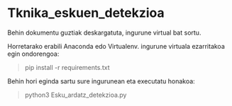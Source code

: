# Tknika_eskuen_detekzioa

Behin dokumentu guztiak deskargatuta, ingurune virtual bat sortu. 

Horretarako erabili Anaconda edo Virtualenv. ingurune virtuala ezarritakoa egin ondorengoa:

> pip install -r requirements.txt

Behin hori eginda sartu sure ingurunean eta executatu honakoa:

> python3 Esku_ardatz_detekzioa.py